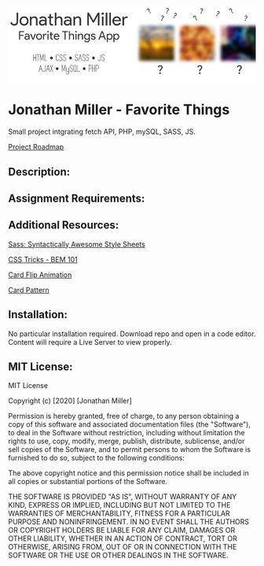 ![header image](/images/readmeBanner.jpg "Jonathan Miller - Favorite Things")

# Jonathan Miller - Favorite Things
 Small project intgrating fetch API, PHP, mySQL, SASS, JS.

[Project Roadmap](https://docs.google.com/document/d/1oBhUdqeOmDC_4IlzY6vISx7SAotAs8EzdeIsrdZ923U/edit?usp=sharing 'Google Docs')

## Description:

## Assignment Requirements:

## Additional Resources:
[Sass: Syntactically Awesome Style Sheets](https://sass-lang.com/ 'Sass Lang')

[CSS Tricks - BEM 101](https://css-tricks.com/bem-101/ 'CSS Tricks')

[Card Flip Animation](https://3dtransforms.desandro.com/card-flip '3D Transforms')

[Card Pattern](http://www.heropatterns.com/ 'Hero Patterns')

## Installation:
No particular installation required. Download repo and open in a code editor. Content will require a Live Server to view properly.

## MIT License:
MIT License

Copyright (c) [2020] [Jonathan Miller]

Permission is hereby granted, free of charge, to any person obtaining a copy
of this software and associated documentation files (the "Software"), to deal
in the Software without restriction, including without limitation the rights
to use, copy, modify, merge, publish, distribute, sublicense, and/or sell
copies of the Software, and to permit persons to whom the Software is
furnished to do so, subject to the following conditions:

The above copyright notice and this permission notice shall be included in all
copies or substantial portions of the Software.

THE SOFTWARE IS PROVIDED "AS IS", WITHOUT WARRANTY OF ANY KIND, EXPRESS OR
IMPLIED, INCLUDING BUT NOT LIMITED TO THE WARRANTIES OF MERCHANTABILITY,
FITNESS FOR A PARTICULAR PURPOSE AND NONINFRINGEMENT. IN NO EVENT SHALL THE
AUTHORS OR COPYRIGHT HOLDERS BE LIABLE FOR ANY CLAIM, DAMAGES OR OTHER
LIABILITY, WHETHER IN AN ACTION OF CONTRACT, TORT OR OTHERWISE, ARISING FROM,
OUT OF OR IN CONNECTION WITH THE SOFTWARE OR THE USE OR OTHER DEALINGS IN THE
SOFTWARE.
